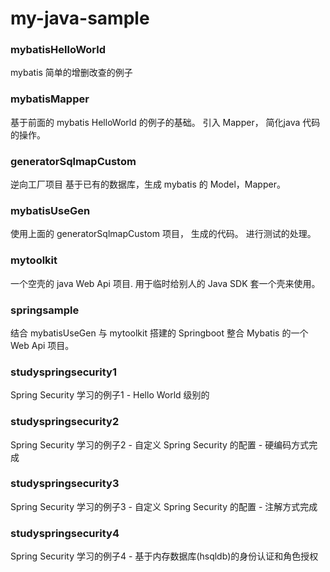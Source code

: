 # my-java-sample




### mybatisHelloWorld
mybatis 简单的增删改查的例子



### mybatisMapper
基于前面的 mybatis HelloWorld 的例子的基础。
引入 Mapper， 简化java 代码的操作。



### generatorSqlmapCustom
逆向工厂项目
基于已有的数据库，生成 mybatis 的 Model，Mapper。



### mybatisUseGen
使用上面的 generatorSqlmapCustom 项目， 生成的代码。
进行测试的处理。





### mytoolkit
一个空壳的 java Web Api 项目.
用于临时给别人的 Java SDK 套一个壳来使用。







### springsample
结合 mybatisUseGen 与 mytoolkit
搭建的 Springboot 整合 Mybatis 的一个 Web Api 项目。





### studyspringsecurity1
Spring Security 学习的例子1 - Hello World 级别的


### studyspringsecurity2
Spring Security 学习的例子2 - 自定义 Spring Security 的配置 - 硬编码方式完成


### studyspringsecurity3
Spring Security 学习的例子3 - 自定义 Spring Security 的配置 - 注解方式完成


### studyspringsecurity4
Spring Security 学习的例子4 - 基于内存数据库(hsqldb)的身份认证和角色授权

